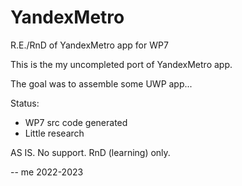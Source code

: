 # YandexMetro

R.E./RnD of YandexMetro app for WP7

This is the my uncompleted port of YandexMetro app. 

The goal was to assemble some UWP app...

Status:
- WP7 src code generated
- Little research 

AS IS. No support. RnD (learning) only.

-- me 2022-2023